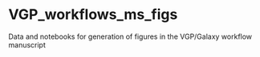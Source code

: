 # VGP_workflows_ms_figs
Data and notebooks for generation of figures in the VGP/Galaxy workflow manuscript
